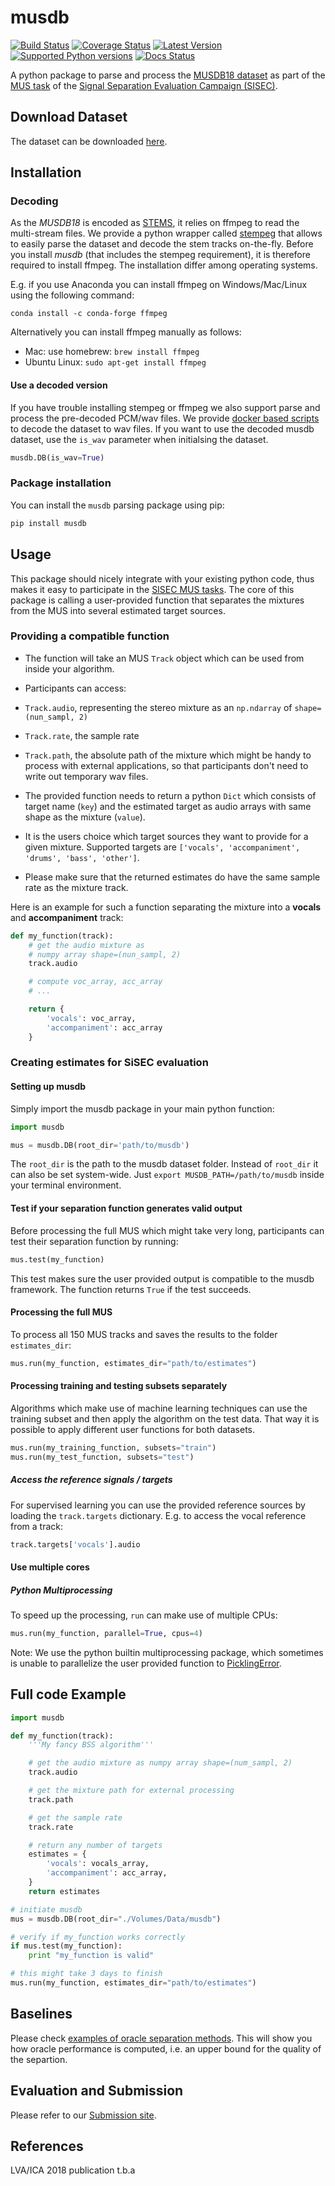 # musdb

[![Build Status](https://travis-ci.org/sigsep/sigsep-mus-db.svg?branch=master)](https://travis-ci.org/sigsep/sigsep-mus-db)
[![Coverage Status](https://coveralls.io/repos/github/sigsep/sigsep-mus-db/badge.svg?branch=master)](https://coveralls.io/github/sigsep/sigsep-mus-db?branch=master)
[![Latest Version](https://img.shields.io/pypi/v/musdb.svg)](https://pypi.python.org/pypi/musdb/)
[![Supported Python versions](https://img.shields.io/pypi/pyversions/musdb.svg)](https://pypi.python.org/pypi/musdb/)
[![Docs Status](https://readthedocs.org/projects/musdb/badge/?version=latest)](https://musdb.readthedocs.org/en/latest/)


A python package to parse and process the [MUSDB18 dataset](https://sigsep.github.io/musdb) as part of the [MUS task](https://sisec.inria.fr/home/2018-professionally-produced-music-recordings/) of the [Signal Separation Evaluation Campaign (SISEC)](https://sisec.inria.fr/).

## Download Dataset

The dataset can be downloaded [here](https://sigsep.github.io/musdb).

## Installation

### Decoding

As the _MUSDB18_ is encoded as [STEMS](http://www.stems-music.com/), it
relies on ffmpeg to read the multi-stream files. We provide a python wrapper called [stempeg](https://github.com/faroit/stempeg) that allows to easily parse the dataset and decode the stem tracks on-the-fly.
Before you install _musdb_ (that includes the stempeg requirement), it is therefore required to install ffmpeg. The installation differ among operating systems.

E.g. if you use Anaconda you can install ffmpeg on Windows/Mac/Linux using the following command:

```
conda install -c conda-forge ffmpeg
```

Alternatively you can install ffmpeg manually as follows:
* Mac: use homebrew: `brew install ffmpeg`
* Ubuntu Linux: `sudo apt-get install ffmpeg `

#### Use a decoded version

If you have trouble installing stempeg or ffmpeg we also support parse and process the pre-decoded PCM/wav files. We provide [docker based scripts](https://github.com/sigsep/sigsep-mus-io) to decode the dataset to wav files.
If you want to use the decoded musdb dataset, use the `is_wav` parameter when initialsing the dataset.

```python
musdb.DB(is_wav=True)
```

### Package installation

You can install the `musdb` parsing package using pip:

```bash
pip install musdb
```

## Usage

This package should nicely integrate with your existing python code, thus makes it easy to participate in the [SISEC MUS tasks](https://sisec.inria.fr/home/2016-professionally-produced-music-recordings). The core of this package is calling a user-provided function that separates the mixtures from the MUS into several estimated target sources.

### Providing a compatible function

- The function will take an MUS ```Track``` object which can be used from inside your algorithm.
- Participants can access:

 - ```Track.audio```, representing the stereo mixture as an ```np.ndarray``` of ```shape=(nun_sampl, 2)```
 - ```Track.rate```, the sample rate
 - ```Track.path```, the absolute path of the mixture which might be handy to process with external applications, so that participants don't need to write out temporary wav files.

- The provided function needs to return a python ```Dict``` which consists of target name (```key```) and the estimated target as audio arrays with same shape as the mixture (```value```).
- It is the users choice which target sources they want to provide for a given mixture. Supported targets are ```['vocals', 'accompaniment', 'drums', 'bass', 'other']```.
- Please make sure that the returned estimates do have the same sample rate as the mixture track.

Here is an example for such a function separating the mixture into a __vocals__ and __accompaniment__ track:

```python
def my_function(track):
    # get the audio mixture as
    # numpy array shape=(nun_sampl, 2)
    track.audio

    # compute voc_array, acc_array
    # ...

    return {
        'vocals': voc_array,
        'accompaniment': acc_array
    }
```

### Creating estimates for SiSEC evaluation

#### Setting up musdb

Simply import the musdb package in your main python function:

```python
import musdb

mus = musdb.DB(root_dir='path/to/musdb')
```

The ```root_dir``` is the path to the musdb dataset folder. Instead of ```root_dir``` it can also be set system-wide. Just ```export MUSDB_PATH=/path/to/musdb``` inside your terminal environment.

#### Test if your separation function generates valid output

Before processing the full MUS which might take very long, participants can test their separation function by running:
```python
mus.test(my_function)
```
This test makes sure the user provided output is compatible to the musdb framework. The function returns `True` if the test succeeds.

#### Processing the full MUS

To process all 150 MUS tracks and saves the results to the folder ```estimates_dir```:

```python
mus.run(my_function, estimates_dir="path/to/estimates")
```

#### Processing training and testing subsets separately

Algorithms which make use of machine learning techniques can use the training subset and then apply the algorithm on the test data. That way it is possible to apply different user functions for both datasets.

```python
mus.run(my_training_function, subsets="train")
mus.run(my_test_function, subsets="test")
```

##### Access the reference signals / targets

For supervised learning you can use the provided reference sources by loading the `track.targets` dictionary.
E.g. to access the vocal reference from a track:

```python
track.targets['vocals'].audio
```

#### Use multiple cores

##### Python Multiprocessing

To speed up the processing, `run` can make use of multiple CPUs:

```python
mus.run(my_function, parallel=True, cpus=4)
```

Note: We use the python builtin multiprocessing package, which sometimes is unable to parallelize the user provided function to [PicklingError](http://stackoverflow.com/a/8805244).


## Full code Example

```python
import musdb

def my_function(track):
    '''My fancy BSS algorithm'''

    # get the audio mixture as numpy array shape=(num_sampl, 2)
    track.audio

    # get the mixture path for external processing
    track.path

    # get the sample rate
    track.rate

    # return any number of targets
    estimates = {
        'vocals': vocals_array,
        'accompaniment': acc_array,
    }
    return estimates

# initiate musdb
mus = musdb.DB(root_dir="./Volumes/Data/musdb")

# verify if my_function works correctly
if mus.test(my_function):
    print "my_function is valid"

# this might take 3 days to finish
mus.run(my_function, estimates_dir="path/to/estimates")

```
## Baselines

Please check [examples of oracle separation methods](https://github.com/sigsep/sigsep-mus-oracle).
This will show you how oracle performance is computed, i.e. an upper bound for the quality of the separtion.

## Evaluation and Submission

Please refer to our [Submission site](https://github.com/sigsep/sigsep-mus-2018).


## References

LVA/ICA 2018 publication t.b.a
